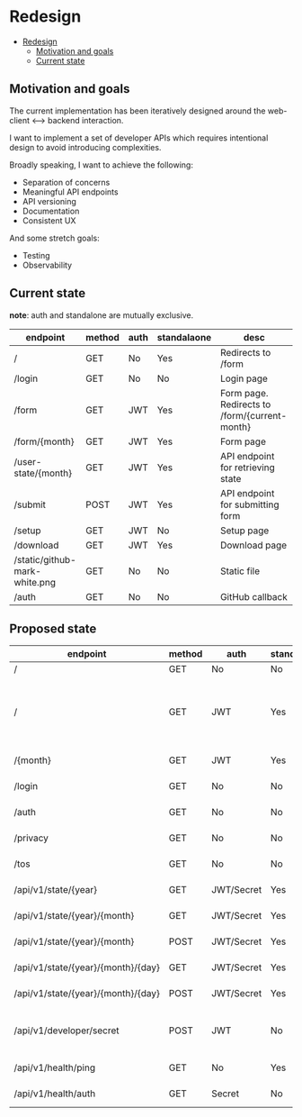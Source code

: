 # Redesign

- [Redesign](#redesign)
    - [Motivation and goals](#motivation-and-goals)
    - [Current state](#current-state)

## Motivation and goals

The current implementation has been iteratively designed around the
web-client <--> backend interaction.

I want to implement a set of developer APIs which requires intentional design to
avoid introducing complexities.

Broadly speaking, I want to achieve the following:

- Separation of concerns
- Meaningful API endpoints
- API versioning
- Documentation
- Consistent UX

And some stretch goals:

- Testing
- Observability

## Current state

**note**: auth and standalone are mutually exclusive.

| endpoint                      | method | auth | standalaone | desc                                          |
|-------------------------------|--------|------|-------------|-----------------------------------------------|
| /                             | GET    | No   | Yes         | Redirects to /form                            |
| /login                        | GET    | No   | No          | Login page                                    |
| /form                         | GET    | JWT  | Yes         | Form page. Redirects to /form/{current-month} |
| /form/{month}                 | GET    | JWT  | Yes         | Form page                                     |
| /user-state/{month}           | GET    | JWT  | Yes         | API endpoint for retrieving state             |
| /submit                       | POST   | JWT  | Yes         | API endpoint for submitting form              |
| /setup                        | GET    | JWT  | No          | Setup page                                    |
| /download                     | GET    | JWT  | Yes         | Download page                                 |
| /static/github-mark-white.png | GET    | No   | No          | Static file                                   |
| /auth                         | GET    | No   | No          | GitHub callback                               |

## Proposed state

| endpoint                           | method | auth       | standalone | desc                                     |
|------------------------------------|--------|------------|------------|------------------------------------------|
| /                                  | GET    | No         | No         | Hero                                     |
| /                                  | GET    | JWT        | Yes        | Form page. Redirects to /{current-month} |
| /{month}                           | GET    | JWT        | Yes        | Form page                                |
| /login                             | GET    | No         | No         | Login page                               |
| /auth                              | GET    | No         | No         | GitHub callback                          |
| /privacy                           | GET    | No         | No         | Privacy policy                           |
| /tos                               | GET    | No         | No         | Terms of service                         |
| /api/v1/state/{year}               | GET    | JWT/Secret | Yes        | Get state for year                       |
| /api/v1/state/{year}/{month}       | GET    | JWT/Secret | Yes        | Get state for month                      |
| /api/v1/state/{year}/{month}       | POST   | JWT/Secret | Yes        | Set state for month                      |
| /api/v1/state/{year}/{month}/{day} | GET    | JWT/Secret | Yes        | Get state for date                       |
| /api/v1/state/{year}/{month}/{day} | POST   | JWT/Secret | Yes        | Set state for date                       |
| /api/v1/developer/secret           | POST   | JWT        | No         | Get developer client secret              |
| /api/v1/health/ping                | GET    | No         | Yes        | Health check                             |
| /api/v1/health/auth                | GET    | Secret     | No         | Check auth flow                          |                           
